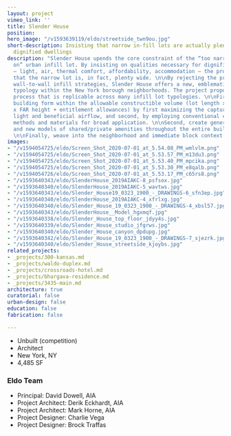 ```yaml
---
layout: project
vimeo_link: ''
title: Slender House
position: 
hero_image: "/v1593639119/eldo/streetside_twn9ou.jpg"
short-description: Insisting that narrow in-fill lots are actually plenty wide for
  dignified dwellings
description: "Slender House upends the core constraint of the “too narrow to build
  on” urban infill lot. By insisting on qualities necessary for dignified dwellings
  – light, air, thermal comfort, affordability, accommodation – the project shows
  that the narrow lot is, in fact, plenty wide. \n\nBy rejecting the presumption of
  wall-to-wall infill strategies, Slender House offers a new, emblematic row house
  typology within the New York borough neighborhoods. The project proposes a three-step
  process that is replicable across many infill lot typologies. \n\nFirst, optimize
  building form within the allowable constructible volume (lot length x lot depth
  x FAR height + entitlement allowances) by first maximizing the capture of natural
  light and beneficial airflow, and second, by employing conventional construction
  methods and materials for broad application. \n\nSecond, create generous interiors
  and new models of shared/private amenities throughout the entire building and site.
  \n\nFinally, weave into the neighborhood and immediate block context."
images:
- "/v1594054725/eldo/Screen_Shot_2020-07-01_at_5.54.08_PM_wmlvlm.png"
- "/v1594054725/eldo/Screen_Shot_2020-07-01_at_5.53.57_PM_m13du3.png"
- "/v1594054725/eldo/Screen_Shot_2020-07-01_at_5.53.40_PM_mpcika.png"
- "/v1594054725/eldo/Screen_Shot_2020-07-01_at_5.53.30_PM_e8qalb.png"
- "/v1594054726/eldo/Screen_Shot_2020-07-01_at_5.53.17_PM_c65rs8.png"
- "/v1593640343/eldo/SlenderHouse_2019AIAKC-8_psfsox.jpg"
- "/v1593640340/eldo/SlenderHouse_2019AIAKC-5_wavtws.jpg"
- "/v1593640343/eldo/Slender_House19_0323_1900_-_DRAWINGS-6_sfn3ep.jpg"
- "/v1593640340/eldo/SlenderHouse_2019AIAKC-4_xfrlxg.jpg"
- "/v1593640340/eldo/Slender_House_19_0323_1900_-_DRAWINGS-4_xbsl57.jpg"
- "/v1593640343/eldo/SlenderHouse__Model_hgxmqf.jpg"
- "/v1593640338/eldo/Slender_House_top_floor_jdyy4s.jpg"
- "/v1593640339/eldo/Slender_House_studio_jfgrws.jpg"
- "/v1593640340/eldo/Slender_House_canyon_dpdupg.jpg"
- "/v1593640342/eldo/Slender_House_19_0323_1900_-_DRAWINGS-7_sjezrk.jpg"
- "/v1593640340/eldo/Slender_House_streetside_kjoybs.jpg"
related_projects:
- _projects/300-kansas.md
- _projects/waldo-duplex.md
- _projects/crossroads-hotel.md
- _projects/bhargava-residence.md
- _projects/3435-main.md
architecture: true
curatorial: false
urban-design: false
education: false
fabrication: false

---
```

* Unbuilt (competition)
* Architect
* New York, NY
* 4,485 SF

### Eldo Team

* Principal: David Dowell, AIA
* Project Architect: Derik Eckhardt, AIA
* Project Architect: Mark Horne, AIA
* Project Designer: Charlie Vega
* Project Designer: Brock Traffas
